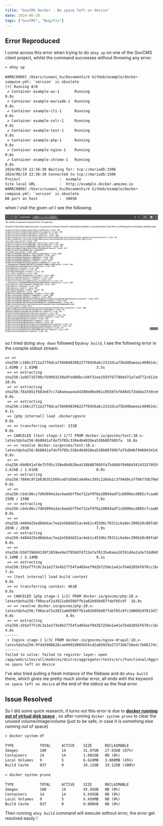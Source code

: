```yaml
---
title: "GovCMS Docker - No space left on device"
date: 2024-06-20
tags: ["GovCMS", "Bug/Fix"]
---
```






## Error Reproduced

I come across this error when trying to do `ahoy up` on one of the GovCMS client project, whilst the command successes without throwing any error:

```
> ahoy up

WARN[0000] /Users/suowei_hu/Documents/é GitHub/example/docker-compose.yml: `version` is obsolete
[+] Running 8/0
 ✔ Container example-av-1       Running                                                                                                                   0.0s
 ✔ Container example-mariadb-1  Running                                                                                                                   0.0s
 ✔ Container example-cli-1      Running                                                                                                                   0.0s
 ✔ Container example-solr-1     Running                                                                                                                   0.0s
 ✔ Container example-test-1     Running                                                                                                                   0.0s
 ✔ Container example-php-1      Running                                                                                                                   0.0s
 ✔ Container example-nginx-1    Running                                                                                                                   0.0s
 ✔ Container example-chrome-1   Running                                                                                                                   0.0s
2024/06/19 22:36:30 Waiting for: tcp://mariadb:3306
2024/06/19 22:36:30 Connected to tcp://mariadb:3306
Project                  :  example
Site local URL           :  http://example.docker.amazee.io
WARN[0000] /Users/suowei_hu/Documents/é GitHub/example/docker-compose.yml: `version` is obsolete
DB port on host          :  50658
```

when I visit the given url I see the following

![2024-06-20T083732](2024-06-20T083732.jpg)

so I tried doing `ahoy down` followed by`ahoy build`, I see the following error in the compile stdout stream:

```
=> => sha256:c166c2711a27f6dca7384848396227f6926abc2313dca75bd40aeeac469614c1 1.65MB / 1.65MB                           3.5s
 => => extracting sha256:1a95733790cfb9993230a9fed80bcc94f31ee2935f6778b6472afad772c811d4                               10.0s
 => => extracting sha256:f8a5851f683e87cc7a8aeeaaea44380e06e801c8938fef848d1f3eb8a37e9ce6                                0.0s
 => => extracting sha256:c166c2711a27f6dca7384848396227f6926abc2313dca75bd40aeeac469614c1                                0.1s
 => [php internal] load .dockerignore                                                                                    0.0s
 => => transferring context: 231B                                                                                        0.0s
 => CANCELED [test stage-1 1/7] FROM docker.io/govcms/test:10.x-latest@sha256:6b0841afde75f05c338e4b4020ea538b887605fa  18.8s
 => => resolve docker.io/govcms/test:10.x-latest@sha256:6b0841afde75f05c338e4b4020ea538b887605fa75d846f9468434143257055  0.0s
 => => sha256:6b0841afde75f05c338e4b4020ea538b887605fa75d846f94684341432570559 1.61kB / 1.61kB                           0.0s
 => => extracting sha256:7084c971b636351569cebfa5b81a640ec395c226da1c3f94d9ca7f8677db70eb                                0.0s
 => => sha256:cbdc86cc7d6d994a3ac6aebbffbe712af9f6a10094adf1cb099acd885cfcaa66 250B / 250B                               7.6s
 => => extracting sha256:cbdc86cc7d6d994a3ac6aebbffbe712af9f6a10094adf1cb099acd885cfcaa66                                0.0s
 => => sha256:4404425ed8debac7ea2e5b8dd31ac4eb1c453d6c78311c6a8ec390b20c80fab9 203B / 203B                               7.9s
 => => extracting sha256:4404425ed8debac7ea2e5b8dd31ac4eb1c453d6c78311c6a8ec390b20c80fab9                                0.0s
 => => sha256:b58739dd4330f2659ee9e2f058dfdf22e7af0135e8aea28761d4a2a3e716d045 5.14MB / 5.14MB                           9.1s
 => => extracting sha256:191ef7fc0c3a1e273e4b27754fa465eef9d2b7256e1a41e7b4d285bf670cc1bc                                7.4s
 => [test internal] load build context                                                                                   0.0s
 => => transferring context: 461B                                                                                        0.0s
 => CANCELED [php stage-1 1/2] FROM docker.io/govcms/php:10.x-latest@sha256:f90acaf2a3921a0d588ffb1a02b056d87fabf85c9f  18.8s
 => => resolve docker.io/govcms/php:10.x-latest@sha256:f90acaf2a3921a0d588ffb1a02b056d87fabf85c9fc180602df813d7188cb9e5  0.0s                        4.9s
 => => extracting sha256:191ef7fc0c3a1e273e4b27754fa465eef9d2b7256e1a41e7b4d285bf670cc1bc                                4.8s
------
 > [nginx stage-1 1/3] FROM docker.io/govcms/nginx-drupal:10.x-latest@sha256:9fdd3908628cae0992d865b54cd2a65929a27373db716edc7b66174c1044acfa:
------
failed to solve: failed to register layer: open /app/web/sites/all/modules/distro/aggregator/tests/src/Functional/AggregatorCronTest.php: no space left on device
```

I've also tried pulling a fresh instance of the filebase and do `ahoy build` there, which gives me pretty much similar error, all ends with the keyword `no space left on device` at the end of the stdout as the final error.





## Issue Resolved

So I did some quick research, it turns out this error is due to **<u>docker running out of virtual disk space</u>** , so after running `docker system prune` to clear the unused volume/image/volume (just to be safe, in case it is something else running out of space)

```
> docker system df

TYPE            TOTAL     ACTIVE    SIZE      RECLAIMABLE
Images          100       14        31.97GB   27.93GB (87%)
Containers      14        14        1.002GB   0B (0%)
Local Volumes   9         5         6.624MB   3.008MB (45%)
Build Cache     837       0         19.12GB   19.12GB (100%)

> docker systen prune

TYPE            TOTAL     ACTIVE    SIZE      RECLAIMABLE
Images          100       14        XX.XXGB   0B (0%)
Containers      14        14        X.XXXGB   0B (0%)
Local Volumes   9         5         X.XXXMB   0B (0%)
Build Cache     837       0         0.000kB   0B (0%)
```

Then running `ahoy build` command will execute without error, the error get resolved easily !

